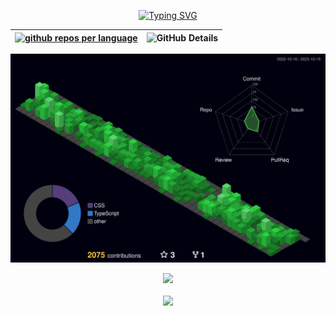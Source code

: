 <div align="center">

[![Typing SVG](https://readme-typing-svg.herokuapp.com?font=Bebas+Neue&size=40&duration=4000&color=B591E4&center=true&vCenter=true&width=650&lines=Hi,++I'm++Patryck)](https://git.io/typing-svg)

</div> 

<div align="center">
 
  
  | [![github repos per language](http://github-profile-summary-cards.vercel.app/api/cards/repos-per-language?username=PatryckSilva&theme=apprentice) ](https://github.com/vn7n24fzkq/github-profile-summary-cards)|  ![GitHub Details](http://github-profile-summary-cards.vercel.app/api/cards/profile-details?username=PatryckSilva&theme=apprentice) |  
 | ----------- | ----------- |

</div>

<div align="center" >

![Status](./profile-3d-contrib/profile-night-green.svg)
 
</div>

 <div align="center" >
<a href="https://skillicons.dev/">
  <img src="https://skillicons.dev/icons?i=git,vscode,javascript,typescript,css,html,react,next,tailwind,sass,nodejs,express,github,materialui,styledcomponents,postgres" />
</a>
  <br />
  </div>
<br/>
<div align="center" >
     <img src="https://github-profile-trophy.vercel.app/?username=PatryckSilva&row=1&column=6&theme=dracula&margin-w=15&margin-h=15"/>
  </div>
